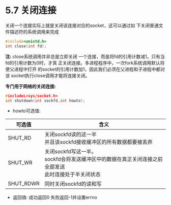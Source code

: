 # 5.7 关闭连接
关闭一个连接实际上就是关闭该连接对应的socket，这可以通过如
下关闭普通文件描述符的系统调用来完成
``````C++
#include<unistd.h>
int close(int fd);
``````
**注:** close系统调用并非总是立即关闭
一个连接，而是将fd的引用计数减1。只有当fd的引用计数为0时，才真
正关闭连接。多进程程序中，一次fork系统调用默认将使父进程中打开
的socket的引用计数加1，因此我们必须在父进程和子进程中都对该
socket执行close调用才能将连接关闭。

**专门用于网络的关闭连接:**
``````C++
#includeL<sys/socket.h>
int shutdown(int sockfd,int howto);
``````
* howto可选值:

|可选值|含义|
|-----|----|
|SHUT_RD|关闭sockfd读的这一半<br>并且该sockfd接收缓冲区的所有数据都要被丢弃
|SHUT_WR|关闭sockfd写这一半。<br>sockfd会将发送缓冲区中的数据在真正关闭连接之前全部发送<br>此时连接处于半关闭状态|
|SHUT_RDWR|同时关闭sockfd的读和写|

* 返回值: 成功返回0 失败返回-1并设置errno

